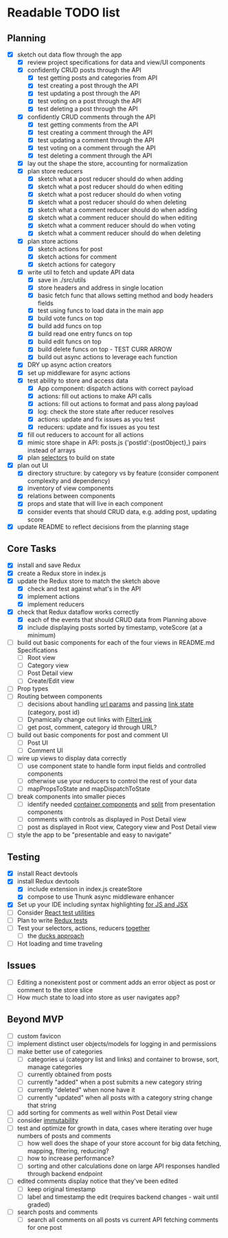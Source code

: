 # Readable TODO list

## Planning
- [X] sketch out data flow through the app
	- [X] review project specifications for data and view/UI components
	- [X] confidently CRUD posts through the API
		- [X] test getting posts and categories from API
		- [X] test creating a post through the API
		- [X] test updating a post through the API
		- [X] test voting on a post through the API
		- [X] test deleting a post through the API 
	- [X] confidently CRUD comments through the API
		- [X] test getting comments from the API
		- [X] test creating a comment through the API
		- [X] test updating a comment through the API
		- [X] test voting on a comment through the API
		- [X] test deleting a comment through the API
	- [X] lay out the shape the store, accounting for normalization
	- [X] plan store reducers
		- [X] sketch what a post reducer should do when adding
		- [X] sketch what a post reducer should do when editing
		- [X] sketch what a post reducer should do when voting
		- [X] sketch what a post reducer should do when deleting
		- [X] sketch what a comment reducer should do when adding
		- [X] sketch what a comment reducer should do when editing
		- [X] sketch what a comment reducer should do when voting
		- [X] sketch what a comment reducer should do when deleting
	- [X] plan store actions
		- [X] sketch actions for post
		- [X] sketch actions for comment
		- [X] sketch actions for category
	- [X] write util to fetch and update API data
		- [X] save in ./src/utils
		- [X] store headers and address in single location
		- [X] basic fetch func that allows setting method and body headers fields
		- [X] test using funcs to load data in the main app
		- [X] build vote funcs on top
		- [X] build add funcs on top
		- [X] build read one entry funcs on top
		- [X] build edit funcs on top
		- [X] build delete funcs on top - TEST CURR ARROW
		- [X] build out async actions to leverage each function
	- [X] DRY up async action creators
	- [X] set up middleware for async actions
	- [X] test ability to store and access data
		- [X] App component: dispatch actions with correct payload
		- [X] actions: fill out actions to make API calls
		- [X] actions: fill out actions to format and pass along payload
		- [X] log: check the store state after reducer resolves
		- [X] actions: update and fix issues as you test
		- [X] reducers: update and fix issues as you test
	- [X] fill out reducers to account for all actions
	- [X] mimic store shape in API: posts.js {'postId':{postObject},} pairs instead of arrays
	- [X] plan [selectors](https://github.com/reactjs/reselect) to build on state
- [X] plan out UI
	- [X] directory structure: by category vs by feature (consider component complexity and dependency)
	- [X] inventory of view components
	- [X] relations between components
	- [X] props and state that will live in each component
	- [X] consider events that should CRUD data, e.g. adding post, updating score
- [X] update README to reflect decisions from the planning stage

## Core Tasks
- [X] install and save Redux
- [X] create a Redux store in index.js
- [X] update the Redux store to match the sketch above
	- [X] check and test against what's in the API
	- [X] implement actions
	- [X] implement reducers
- [X] check that Redux dataflow works correctly
	- [X] each of the events that should CRUD data from Planning above
	- [X] include displaying posts sorted by timestamp, voteScore (at a minimum)
- [ ] build out basic components for each of the four views in README.md Specifications
	- [ ] Root view
	- [ ] Category view
	- [ ] Post Detail view
	- [ ] Create/Edit view
- [ ] Prop types
- [ ] Routing between components
	- [ ] decisions about handling [url params](http://redux.js.org/docs/advanced/UsageWithReactRouter.html#containersvisibletodolistjs) and passing [link state](https://stackoverflow.com/questions/41466055/how-do-i-pass-state-through-react-router) (category, post id)
	- [ ] Dynamically change out links with [FilterLink](http://redux.js.org/docs/advanced/UsageWithReactRouter.html#navigating-with-react-router)
	- [ ] get post, comment, category id through URL?
- [ ] build out basic components for post and comment UI
	- [ ] Post UI
	- [ ] Comment UI
- [ ] wire up views to display data correctly
	- [ ] use component state to handle form input fields and controlled components
	- [ ] otherwise use your reducers to control the rest of your data
	- [ ] mapPropsToState and mapDispatchToState
- [ ] break components into smaller pieces
	- [ ] identify needed [container components](https://medium.com/@dan_abramov/smart-and-dumb-components-7ca2f9a7c7d0) and [split](https://gist.github.com/chantastic/fc9e3853464dffdb1e3c) from presentation components
	- [ ] comments with controls as displayed in Post Detail view
	- [ ] post as displayed in Root view, Category view and Post Detail view
- [ ] style the app to be "presentable and easy to navigate"

## Testing
- [X] install React devtools
- [X] install Redux devtools
	- [X] include extension in index.js createStore
	- [X] compose to use Thunk async middleware enhancer
- [X] Set up your IDE including syntax highlighting [for JS and JSX](https://packagecontrol.io/packages/Babel)
- [ ] Consider [React test utilities](https://reactjs.org/docs/test-utils.html)
- [ ] Plan to write [Redux tests](http://redux.js.org/docs/recipes/WritingTests.html)
- [ ] Test your selectors, actions, reducers [together](https://github.com/reactjs/redux/issues/1171)
	- [ ] the [ducks approach](https://github.com/reactjs/reselect#motivation-for-memoized-selectors)
- [ ] Hot loading and time traveling

## Issues
- [ ] Editing a nonexistent post or comment adds an error object as post or comment to the store slice
- [ ] How much state to load into store as user navigates app?

## Beyond MVP
- [ ] custom favicon
- [ ] implement distinct user objects/models for logging in and permissions
- [ ] make better use of categories
	- [ ] categories ui (category list and links) and container to browse, sort, manage categories
	- [ ] currently obtained from posts
	- [ ] currently "added" when a post submits a new category string
	- [ ] currently "deleted" when none have it
	- [ ] currently "updated" when all posts with a category string change that string
- [ ] add sorting for comments as well within Post Detail view
- [ ] consider [immutability](http://redux.js.org/docs/recipes/UsingImmutableJS.html)
- [ ] test and optimize for growth in data, cases where iterating over huge numbers of posts and comments
	- [ ] how well does the shape of your store account for big data fetching, mapping, filtering, reducing?
	- [ ] how to increase performance?
	- [ ] sorting and other calculations done on large API responses handled through backend endpoint
- [ ] edited comments display notice that they've been edited
	- [ ] keep original timestamp
	- [ ] label and timestamp the edit (requires backend changes - wait until graded)
- [ ] search posts and comments
	- [ ] search all comments on all posts vs current API fetching comments for one post
